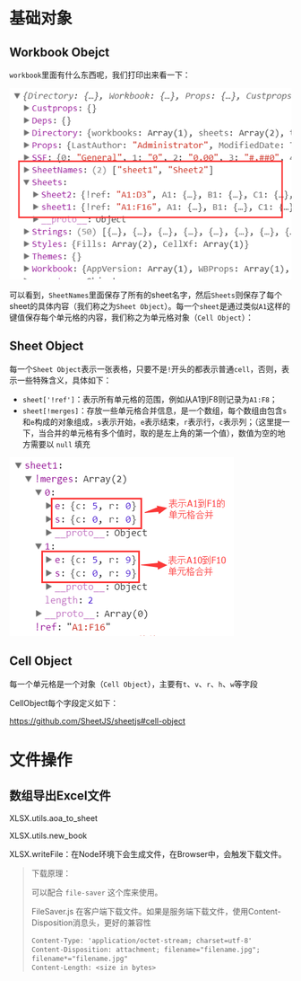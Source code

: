 # 基础对象

## Workbook Obejct

`workbook`里面有什么东西呢，我们打印出来看一下：

![img](JS-XLSX.assets/352797-20180706101133858-640072825.png)

可以看到，`SheetNames`里面保存了所有的sheet名字，然后`Sheets`则保存了每个sheet的具体内容（我们称之为`Sheet Object`）。每一个`sheet`是通过类似`A1`这样的键值保存每个单元格的内容，我们称之为单元格对象（`Cell Object`）：

## Sheet Object

每一个`Sheet Object`表示一张表格，只要不是`!`开头的都表示普通`cell`，否则，表示一些特殊含义，具体如下：

- `sheet['!ref']`：表示所有单元格的范围，例如从A1到F8则记录为`A1:F8`；
- `sheet[!merges]`：存放一些单元格合并信息，是一个数组，每个数组由包含`s`和`e`构成的对象组成，`s`表示开始，`e`表示结束，`r`表示行，`c`表示列；（这里提一下，当合并的单元格有多个值时，取的是左上角的第一个值），数值为空的地方需要以 `null` 填充

![img](JS-XLSX.assets/352797-20180706101220647-923643638.png)



## Cell Object

每一个单元格是一个对象（`Cell Object`），主要有`t`、`v`、`r`、`h`、`w`等字段

CellObject每个字段定义如下：

https://github.com/SheetJS/sheetjs#cell-object



# 文件操作

## 数组导出Excel文件

XLSX.utils.aoa_to_sheet

XLSX.utils.new_book

XLSX.writeFile：在Node环境下会生成文件，在Browser中，会触发下载文件。

> 下载原理：
>
> 可以配合 `file-saver` 这个库来使用。
>
> FileSaver.js 在客户端下载文件。如果是服务端下载文件，使用Content-Disposition消息头，更好的兼容性
>
> ```http
> Content-Type: 'application/octet-stream; charset=utf-8'
> Content-Disposition: attachment; filename="filename.jpg"; filename*="filename.jpg"
> Content-Length: <size in bytes>
> ```











